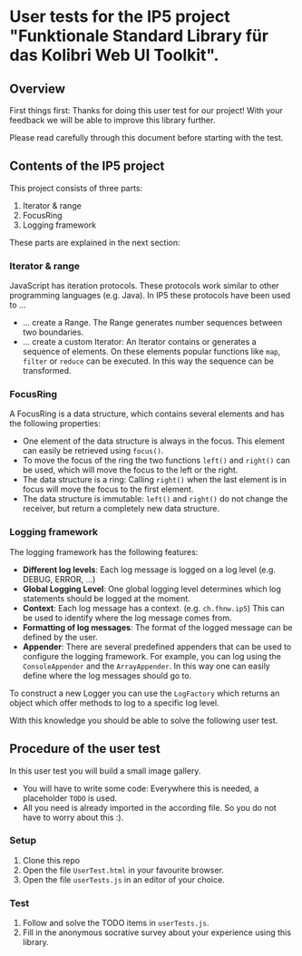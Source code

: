 # User tests for the IP5 project "Funktionale Standard Library für das Kolibri Web UI Toolkit".

## Overview
First things first: Thanks for doing this user test for our project! 
With your feedback we will be able to improve this library further.

Please read carefully through this document before starting with the test.

## Contents of the IP5 project
This project consists of three parts:
1. Iterator & range
2. FocusRing
3. Logging framework

These parts are explained in the next section:
### Iterator & range
JavaScript has iteration protocols. These protocols work similar to other programming languages (e.g. Java).
In IP5 these protocols have been used to ...
* ... create a Range. The Range generates number sequences between two boundaries.
* ... create a custom Iterator: An Iterator contains or generates a sequence of elements. On these elements popular functions like `map`, `filter` or `reduce` can be executed. In this way the sequence can be transformed.

### FocusRing
A FocusRing is a data structure, which contains several elements and has the following properties:
* One element of the data structure is always in the focus. This element can easily be retrieved using `focus()`.
* To move the focus of the ring the two functions `left()` and `right()` can be used, which will move the focus to the left or the right.
* The data structure is a ring: Calling `right()` when the last element is in focus will move the focus to the first element.
* The data structure is immutable: `left()` and `right()` do not change the receiver, but return a completely new data structure.

### Logging framework
The logging framework has the following features:
* **Different log levels**: Each log message is logged on a log level (e.g. DEBUG, ERROR, ...) 
* **Global Logging Level**: One global logging level determines which log statements should be logged at the moment.
* **Context**: Each log message has a context. (e.g. `ch.fhnw.ip5`) This can be used to identify where the log message comes from.
* **Formatting of log messages**: The format of the logged message can be defined by the user.
* **Appender**: There are several predefined appenders that can be used to configure the logging framework. For example, you can log using the `ConsoleAppender` and the `ArrayAppender`.
In this way one can easily define where the log messages should go to.

To construct a new Logger you can use the `LogFactory` which returns an object which offer methods to log to a specific log level.

With this knowledge you should be able to solve the following user test.

## Procedure of the user test
In this user test you will build a small image gallery.

* You will have to write some code: Everywhere this is needed, a placeholder `TODO` is used.
* All you need is already imported in the according file. So you do not have to worry about this :).

### Setup
1. Clone this repo
2. Open the file `UserTest.html` in your favourite browser. 
3. Open the file `userTests.js` in an editor of your choice.

### Test
1. Follow and solve the TODO items in `userTests.js`.
2. Fill in the anonymous socrative survey about your experience using this library.